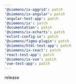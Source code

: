 ```yaml
---
'@siemens/ix-aggrid': patch
'@siemens/ix-angular': patch
'angular-test-app': patch
'@siemens/ix': patch
'documentation': patch
'@siemens/ix-echarts': patch
'eslint-config-ix': patch
'@siemens/figma-plugin': patch
'@siemens/html-test-app': patch
'@siemens/ix-react': patch
'react-test-app': patch
'@siemens/ix-vue': patch
'vue-test-app': patch
---
```


release
